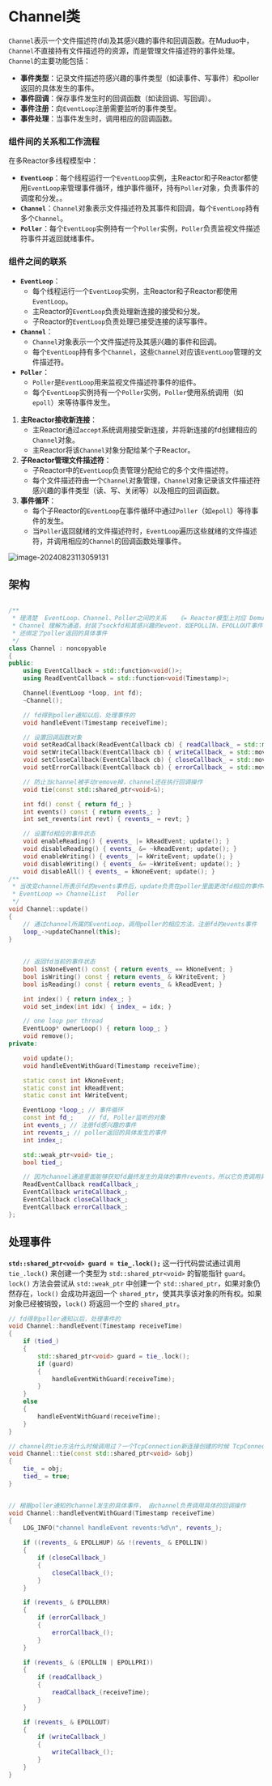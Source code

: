 # Channel类



`Channel`表示一个文件描述符(fd)及其感兴趣的事件和回调函数。在Muduo中，`Channel`不直接持有文件描述符的资源，而是管理文件描述符的事件处理。`Channel`的主要功能包括：

- **事件类型**：记录文件描述符感兴趣的事件类型（如读事件、写事件）和poller返回的具体发生的事件。
- **事件回调**：保存事件发生时的回调函数（如读回调、写回调）。
- **事件注册**：向`EventLoop`注册需要监听的事件类型。
- **事件处理**：当事件发生时，调用相应的回调函数。



### 组件间的关系和工作流程



在多Reactor多线程模型中：

- **`EventLoop`**：每个线程运行一个`EventLoop`实例，主Reactor和子Reactor都使用`EventLoop`来管理事件循环，维护事件循环，持有`Poller`对象，负责事件的调度和分发。。
- **`Channel`**：`Channel`对象表示文件描述符及其事件和回调，每个`EventLoop`持有多个`Channel`。
- **`Poller`**：每个`EventLoop`实例持有一个`Poller`实例，`Poller`负责监视文件描述符事件并返回就绪事件。





### 组件之间的联系

- **`EventLoop`**：
  - 每个线程运行一个`EventLoop`实例，主Reactor和子Reactor都使用`EventLoop`。
  - 主Reactor的`EventLoop`负责处理新连接的接受和分发。
  - 子Reactor的`EventLoop`负责处理已接受连接的读写事件。
- **`Channel`**：
  - `Channel`对象表示一个文件描述符及其感兴趣的事件和回调。
  - 每个`EventLoop`持有多个`Channel`，这些`Channel`对应该`EventLoop`管理的文件描述符。
- **`Poller`**：
  - `Poller`是`EventLoop`用来监视文件描述符事件的组件。
  - 每个`EventLoop`实例持有一个`Poller`实例，`Poller`使用系统调用（如`epoll`）来等待事件发生。





1. **主Reactor接收新连接**：
   - 主Reactor通过`accept`系统调用接受新连接，并将新连接的fd创建相应的`Channel`对象。
   - 主Reactor将该`Channel`对象分配给某个子Reactor。
2. **子Reactor管理文件描述符**：
   - 子Reactor中的`EventLoop`负责管理分配给它的多个文件描述符。
   - 每个文件描述符由一个`Channel`对象管理，`Channel`对象记录该文件描述符感兴趣的事件类型（读、写、关闭等）以及相应的回调函数。
3. **事件循环**：
   - 每个子Reactor的`EventLoop`在事件循环中通过`Poller`（如`epoll`）等待事件的发生。
   - 当`Poller`返回就绪的文件描述符时，`EventLoop`遍历这些就绪的文件描述符，并调用相应的`Channel`的回调函数处理事件。

![image-20240823113059131](https://my-figures.oss-cn-beijing.aliyuncs.com/Figures/image-20240823113059131.png)



## 架构

```c++

/**
 * 理清楚  EventLoop、Channel、Poller之间的关系   《= Reactor模型上对应 Demultiplex
 * Channel 理解为通道，封装了sockfd和其感兴趣的event，如EPOLLIN、EPOLLOUT事件
 * 还绑定了poller返回的具体事件
 */ 
class Channel : noncopyable
{
public:
    using EventCallback = std::function<void()>;
    using ReadEventCallback = std::function<void(Timestamp)>;

    Channel(EventLoop *loop, int fd);
    ~Channel();

    // fd得到poller通知以后，处理事件的
    void handleEvent(Timestamp receiveTime);  

    // 设置回调函数对象
    void setReadCallback(ReadEventCallback cb) { readCallback_ = std::move(cb); }
    void setWriteCallback(EventCallback cb) { writeCallback_ = std::move(cb); }
    void setCloseCallback(EventCallback cb) { closeCallback_ = std::move(cb); }
    void setErrorCallback(EventCallback cb) { errorCallback_ = std::move(cb); }

    // 防止当channel被手动remove掉，channel还在执行回调操作
    void tie(const std::shared_ptr<void>&);

    int fd() const { return fd_; }
    int events() const { return events_; }
    int set_revents(int revt) { revents_ = revt; }

    // 设置fd相应的事件状态
    void enableReading() { events_ |= kReadEvent; update(); }
    void disableReading() { events_ &= ~kReadEvent; update(); }
    void enableWriting() { events_ |= kWriteEvent; update(); }
    void disableWriting() { events_ &= ~kWriteEvent; update(); }
    void disableAll() { events_ = kNoneEvent; update(); }
/**
 * 当改变channel所表示fd的events事件后，update负责在poller里面更改fd相应的事件epoll_ctl
 * EventLoop => ChannelList   Poller
 */ 
void Channel::update()
{
    // 通过channel所属的EventLoop，调用poller的相应方法，注册fd的events事件
    loop_->updateChannel(this);
}
    
    
    // 返回fd当前的事件状态
    bool isNoneEvent() const { return events_ == kNoneEvent; }
    bool isWriting() const { return events_ & kWriteEvent; }
    bool isReading() const { return events_ & kReadEvent; }

    int index() { return index_; }
    void set_index(int idx) { index_ = idx; }

    // one loop per thread
    EventLoop* ownerLoop() { return loop_; }
    void remove();
private:

    void update();
    void handleEventWithGuard(Timestamp receiveTime);

    static const int kNoneEvent;
    static const int kReadEvent;
    static const int kWriteEvent;

    EventLoop *loop_; // 事件循环
    const int fd_;    // fd, Poller监听的对象
    int events_; // 注册fd感兴趣的事件
    int revents_; // poller返回的具体发生的事件
    int index_;

    std::weak_ptr<void> tie_;
    bool tied_;

    // 因为channel通道里面能够获知fd最终发生的具体的事件revents，所以它负责调用具体事件的回调操作
    ReadEventCallback readCallback_;
    EventCallback writeCallback_;
    EventCallback closeCallback_;
    EventCallback errorCallback_;
};

```





## 处理事件

**`std::shared_ptr<void> guard = tie_.lock();`**
这一行代码尝试通过调用 `tie_.lock()` 来创建一个类型为 `std::shared_ptr<void>` 的智能指针 `guard`。`lock()` 方法会尝试从 `std::weak_ptr` 中创建一个 `std::shared_ptr`，如果对象仍然存在，`lock()` 会成功并返回一个 `shared_ptr`，使其共享该对象的所有权。如果对象已经被销毁，`lock()` 将返回一个空的 `shared_ptr`。

```c++
// fd得到poller通知以后，处理事件的
void Channel::handleEvent(Timestamp receiveTime)
{
    if (tied_)
    {
        std::shared_ptr<void> guard = tie_.lock();
        if (guard)
        {
            handleEventWithGuard(receiveTime);
        }
    }
    else
    {
        handleEventWithGuard(receiveTime);
    }
}

// channel的tie方法什么时候调用过？一个TcpConnection新连接创建的时候 TcpConnection => Channel
void Channel::tie(const std::shared_ptr<void> &obj)
{
    tie_ = obj;
    tied_ = true;
}


// 根据poller通知的channel发生的具体事件， 由channel负责调用具体的回调操作
void Channel::handleEventWithGuard(Timestamp receiveTime)
{
    LOG_INFO("channel handleEvent revents:%d\n", revents_);

    if ((revents_ & EPOLLHUP) && !(revents_ & EPOLLIN))
    {
        if (closeCallback_)
        {
            closeCallback_();
        }
    }

    if (revents_ & EPOLLERR)
    {
        if (errorCallback_)
        {
            errorCallback_();
        }
    }

    if (revents_ & (EPOLLIN | EPOLLPRI))
    {
        if (readCallback_)
        {
            readCallback_(receiveTime);
        }
    }

    if (revents_ & EPOLLOUT)
    {
        if (writeCallback_)
        {
            writeCallback_();
        }
    }
}
```





































